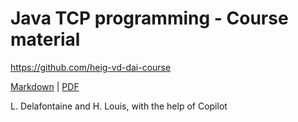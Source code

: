 [markdown]:
  https://github.com/heig-vd-dai-course/heig-vd-dai-course/blob/main/09-java-tcp-programming/PRACTICAL_CONTENT.md
[pdf]:
  https://heig-vd-dai-course.github.io/heig-vd-dai-course/09-java-tcp-programming/09-java-tcp-programming-practical-content.pdf

# Java TCP programming - Course material

<https://github.com/heig-vd-dai-course>

[Markdown][markdown] | [PDF][pdf]

L. Delafontaine and H. Louis, with the help of Copilot

